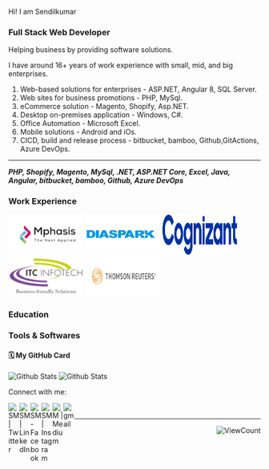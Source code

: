 Hi! I am Sendilkumar

### Full Stack Web Developer ###

Helping business by providing software solutions.

I have around 16+ years of work experience with small, mid, and big enterprises.
 
1. Web-based solutions for enterprises - ASP.NET, Angular 8, SQL Server.
2. Web sites for business promotions - PHP, MySql.
3. eCommerce solution - Magento, Shopify, Asp.NET.
4. Desktop on-premises application - Windows, C#.
5. Office Automation - Microsoft Excel.
6. Mobile solutions - Android and iOs.
7. CICD, build and release process - bitbucket, bamboo, Github,GitActions, Azure DevOps.
-----------------------------------------------------------------------------------------------------------------------------------
___PHP, Shopify, Magento, MySql, .NET, ASP.NET Core, Excel, Java, Angular, bitbucket, bamboo, Github, Azure DevOps___

### Work Experience ###

<div>
 
<img  alt="mphasis" src="https://github.com/sendilkumarmv/sendilkumarmv/blob/main/company/mph.jpg" width="150px" height="80px"/>
 
<img  alt="mphasis" src="https://github.com/sendilkumarmv/sendilkumarmv/blob/main/company/dp.png" width="150px" height="80px"/>
 
<img  alt="mphasis" src="https://github.com/sendilkumarmv/sendilkumarmv/blob/main/company/cts.svg" width="150px" height="80px"/>
 
<img  alt="mphasis" src="https://github.com/sendilkumarmv/sendilkumarmv/blob/main/company/itc.png" width="150px" height="80px"/>
 
<img  alt="mphasis" src="https://github.com/sendilkumarmv/sendilkumarmv/blob/main/company/tr.jpg" width="150px" height="80px"/>

</div>

### Education ###

### Tools & Softwares ###


#### 🗓 My GitHub Card
<div>
<img alt="Github Stats" height="150" width="400" src="https://github-readme-stats.vercel.app/api?username=sendilkumarmv&theme=graywhite&show_icons=true&include_all_commits=true" />
<img alt="Github Stats" height="150" width="400" src="https://github-readme-stats.vercel.app/api/top-langs?username=sendilkumarmv&theme=graywhite&show_icons=true&locale=en&layout=compact"/></div>
  

 


<div>
 
Connect with me:
 
[<img align="left" alt="SM | Twitter" width="22px" src="https://cdn.jsdelivr.net/npm/simple-icons@v3/icons/twitter.svg" />](https://twitter.com/msendilkumar3)

[<img align="left" alt="SM  | LinkedIn" width="22px" src="https://cdn.jsdelivr.net/npm/simple-icons@v3/icons/linkedin.svg" />](https://linkedin.com/in/sendilkumarmv)
 
[<img align="left" alt="SM - Facebook" width="22px" src="https://cdn.jsdelivr.net/npm/simple-icons@v3/icons/facebook.svg"/>](https://www.facebook.com/profile.php?id=sendilkumar_murugaiah)

[<img align="left" alt="SM  | Instagram" width="22px" src="https://cdn.jsdelivr.net/npm/simple-icons@v3/icons/instagram.svg" />](https://instagram.com/sendilkumar_murugaiah)

[<img align="left" alt="M   | Medium"   width="22px" src="https://cdn.jsdelivr.net/npm/simple-icons@3.13.0/icons/medium.svg" />](https://medium.com/@sendilkumarmurugaiah)

[<img align="left" alt="gmail" width="22px" src="https://cdn.jsdelivr.net/npm/simple-icons@3.13.0/icons/gmail.svg" width="22px" />](mailto:sendilkumarmurugaiah@gmail.com)
 
</div>
<br/>


-----------------------------------------------------------------------------------------
<div align="right">
 
![ViewCount](https://views.whatilearened.today/views/github/sendilkumarmv/sendilkumarmv.svg)
 
</div>
